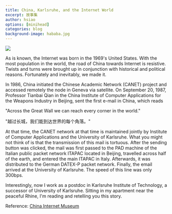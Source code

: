 ```yaml
---
title: China, Karlsruhe, and the Internet World
excerpt: 故事集
author: hsiao
options: [minihead]
categories: blog
background-image: hababa.jpg
---
```


![](http://en.internet.cn/group1/M00/02/2D/2vFsKFZpE_CADFE0ABy7_uL0InE798.jpg)

As is known, the Internet was born in the 1969's United States.
With the most population in the world, the road of China towards Internet is resistive.
Twists and turns were brought up in conjunction with historical and political reasons.
Fortunately and inevitably, we made it.

In 1986, China initiated the Chinese Academic Network (CANET) project and accessed remotely the node in Geneva via satellite.
On September 20, 1987, Professor Tianbai Qian in the China Institute of Computer Applications for the Weapons Industry in Beijing, sent the first e-mail in China, which reads

"Across the Great Wall we can reach every corner in the world."

"越过长城，我们能到达世界的每个角落。"

At that time, the CANET network at that time is maintained jointly by Institute of Computer Applications and the University of Karlsruhe.
What you might not think of is that the transmission of this mail is tortuous. 
After the sending button was clicked, the mail was first passed to the PAD machine of the Italian public packet network ITAPAC located in Beijing, travelled across half of the earth, and entered the main ITAPAC in Italy. 
Afterwards, it was distributed to the German DATEX-P packet network. 
Finally, the email arrived at the University of Karlsruhe.
The speed of this line was only 300bps.

Interestingly, now I work as a postdoc in Karlsruhe Institute of Technology, a successor of University of Karlsruhe.
Sitting in my apartment near the peaceful Rhine, I'm reading and retelling you this story.

Reference: [China Internet Museum](http://en.internet.cn/history/niandu/1993.html)